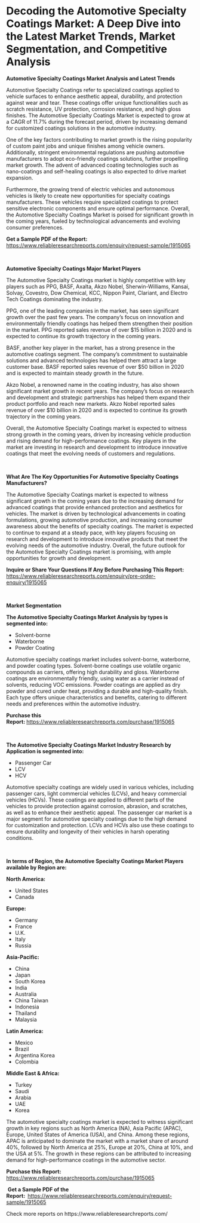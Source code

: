 <p><h1>Decoding the Automotive Specialty Coatings Market: A Deep Dive into the Latest Market Trends, Market Segmentation, and Competitive Analysis</h1></p><p><strong>Automotive Specialty Coatings Market Analysis and Latest Trends</strong></p>
<p><p>Automotive Specialty Coatings refer to specialized coatings applied to vehicle surfaces to enhance aesthetic appeal, durability, and protection against wear and tear. These coatings offer unique functionalities such as scratch resistance, UV protection, corrosion resistance, and high gloss finishes. The Automotive Specialty Coatings Market is expected to grow at a CAGR of 11.7% during the forecast period, driven by increasing demand for customized coatings solutions in the automotive industry.</p><p>One of the key factors contributing to market growth is the rising popularity of custom paint jobs and unique finishes among vehicle owners. Additionally, stringent environmental regulations are pushing automotive manufacturers to adopt eco-friendly coatings solutions, further propelling market growth. The advent of advanced coating technologies such as nano-coatings and self-healing coatings is also expected to drive market expansion.</p><p>Furthermore, the growing trend of electric vehicles and autonomous vehicles is likely to create new opportunities for specialty coatings manufacturers. These vehicles require specialized coatings to protect sensitive electronic components and ensure optimal performance. Overall, the Automotive Specialty Coatings Market is poised for significant growth in the coming years, fueled by technological advancements and evolving consumer preferences.</p></p>
<p><strong>Get a Sample PDF of the Report:&nbsp;</strong> <a href="https://www.reliableresearchreports.com/enquiry/request-sample/1915065">https://www.reliableresearchreports.com/enquiry/request-sample/1915065</a></p>
<p>&nbsp;</p>
<p><strong>Automotive Specialty Coatings Major Market Players</strong></p>
<p><p>The Automotive Specialty Coatings market is highly competitive with key players such as PPG, BASF, Axalta, Akzo Nobel, Sherwin-Williams, Kansai, Solvay, Covestro, Dow Chemical, KCC, Nippon Paint, Clariant, and Electro Tech Coatings dominating the industry. </p><p>PPG, one of the leading companies in the market, has seen significant growth over the past few years. The company’s focus on innovation and environmentally friendly coatings has helped them strengthen their position in the market. PPG reported sales revenue of over $15 billion in 2020 and is expected to continue its growth trajectory in the coming years.</p><p>BASF, another key player in the market, has a strong presence in the automotive coatings segment. The company’s commitment to sustainable solutions and advanced technologies has helped them attract a large customer base. BASF reported sales revenue of over $50 billion in 2020 and is expected to maintain steady growth in the future.</p><p>Akzo Nobel, a renowned name in the coating industry, has also shown significant market growth in recent years. The company’s focus on research and development and strategic partnerships has helped them expand their product portfolio and reach new markets. Akzo Nobel reported sales revenue of over $10 billion in 2020 and is expected to continue its growth trajectory in the coming years.</p><p>Overall, the Automotive Specialty Coatings market is expected to witness strong growth in the coming years, driven by increasing vehicle production and rising demand for high-performance coatings. Key players in the market are investing in research and development to introduce innovative coatings that meet the evolving needs of customers and regulations.</p></p>
<p>&nbsp;</p>
<p><strong>What Are The Key Opportunities For Automotive Specialty Coatings Manufacturers?</strong></p>
<p><p>The Automotive Specialty Coatings market is expected to witness significant growth in the coming years due to the increasing demand for advanced coatings that provide enhanced protection and aesthetics for vehicles. The market is driven by technological advancements in coating formulations, growing automotive production, and increasing consumer awareness about the benefits of specialty coatings. The market is expected to continue to expand at a steady pace, with key players focusing on research and development to introduce innovative products that meet the evolving needs of the automotive industry. Overall, the future outlook for the Automotive Specialty Coatings market is promising, with ample opportunities for growth and development.</p></p>
<p><strong>Inquire or Share Your Questions If Any Before Purchasing This Report:</strong> <a href="https://www.reliableresearchreports.com/enquiry/pre-order-enquiry/1915065">https://www.reliableresearchreports.com/enquiry/pre-order-enquiry/1915065</a></p>
<p>&nbsp;</p>
<p><strong>Market Segmentation</strong></p>
<p><strong>The Automotive Specialty Coatings Market Analysis by types is segmented into:</strong></p>
<p><ul><li>Solvent-borne</li><li>Waterborne</li><li>Powder Coating</li></ul></p>
<p><p>Automotive specialty coatings market includes solvent-borne, waterborne, and powder coating types. Solvent-borne coatings use volatile organic compounds as carriers, offering high durability and gloss. Waterborne coatings are environmentally friendly, using water as a carrier instead of solvents, reducing VOC emissions. Powder coatings are applied as dry powder and cured under heat, providing a durable and high-quality finish. Each type offers unique characteristics and benefits, catering to different needs and preferences within the automotive industry.</p></p>
<p><strong>Purchase this Report:&nbsp;</strong><a href="https://www.reliableresearchreports.com/purchase/1915065">https://www.reliableresearchreports.com/purchase/1915065</a></p>
<p>&nbsp;</p>
<p><strong>The Automotive Specialty Coatings Market Industry Research by Application is segmented into:</strong></p>
<p><ul><li>Passenger Car</li><li>LCV</li><li>HCV</li></ul></p>
<p><p>Automotive specialty coatings are widely used in various vehicles, including passenger cars, light commercial vehicles (LCVs), and heavy commercial vehicles (HCVs). These coatings are applied to different parts of the vehicles to provide protection against corrosion, abrasion, and scratches, as well as to enhance their aesthetic appeal. The passenger car market is a major segment for automotive specialty coatings due to the high demand for customization and protection. LCVs and HCVs also use these coatings to ensure durability and longevity of their vehicles in harsh operating conditions.</p></p>
<p>&nbsp;</p>
<p><strong>In terms of Region, the Automotive Specialty Coatings Market Players available by Region are:</strong></p>
<p>
    <p> <strong> North America: </strong>
        <ul>
            <li>United States</li>
            <li>Canada</li>
        </ul>
        </p> 
    <p> <strong> Europe: </strong>
        <ul>
            <li>Germany</li>
            <li>France</li>
            <li>U.K.</li>
            <li>Italy</li>
            <li>Russia</li>
        </ul>
        </p> 
    <p> <strong> Asia-Pacific: </strong>
        <ul>
            <li>China</li>
            <li>Japan</li>
            <li>South Korea</li>
            <li>India</li>
            <li>Australia</li>
            <li>China Taiwan</li>
            <li>Indonesia</li>
            <li>Thailand</li>
            <li>Malaysia</li>
        </ul>
        </p> 
    <p> <strong> Latin America: </strong>
        <ul>
            <li>Mexico</li>
            <li>Brazil</li>
            <li>Argentina Korea</li>
            <li>Colombia</li>
        </ul>
        </p> 
    <p> <strong> Middle East & Africa: </strong>
        <ul>
            <li>Turkey</li>
            <li>Saudi</li>
            <li>Arabia</li>
            <li>UAE</li>
            <li>Korea</li>
        </ul>
    </p>
    </p>
<p><p>The automotive specialty coatings market is expected to witness significant growth in key regions such as North America (NA), Asia Pacific (APAC), Europe, United States of America (USA), and China. Among these regions, APAC is anticipated to dominate the market with a market share of around 40%, followed by North America at 25%, Europe at 20%, China at 10%, and the USA at 5%. The growth in these regions can be attributed to increasing demand for high-performance coatings in the automotive sector.</p></p>
<p><strong>Purchase this Report: </strong><a href="https://www.reliableresearchreports.com/purchase/1915065">https://www.reliableresearchreports.com/purchase/1915065</a></p>
<p>&nbsp;<strong>Get a Sample PDF of the Report:&nbsp;&nbsp;</strong><a href="https://www.reliableresearchreports.com/enquiry/request-sample/1915065">https://www.reliableresearchreports.com/enquiry/request-sample/1915065</a></p>
<p><strong></strong></p>
<p>Check more reports on https://www.reliableresearchreports.com/</p>